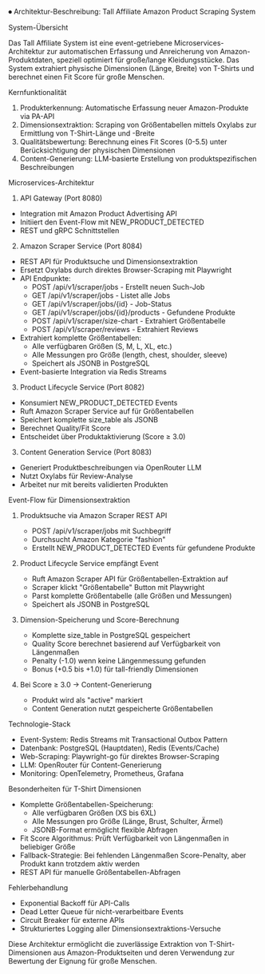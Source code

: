 ⏺ Architektur-Beschreibung: Tall Affiliate Amazon Product 
  Scraping System

  System-Übersicht

  Das Tall Affiliate System ist eine event-getriebene
  Microservices-Architektur zur automatischen Erfassung und
   Anreicherung von Amazon-Produktdaten, speziell optimiert
   für große/lange Kleidungsstücke. Das System extrahiert
  physische Dimensionen (Länge, Breite) von T-Shirts und
  berechnet einen Fit Score für große Menschen.

  Kernfunktionalität

  1. Produkterkennung: Automatische Erfassung neuer
  Amazon-Produkte via PA-API
  2. Dimensionsextraktion: Scraping von Größentabellen
  mittels Oxylabs zur Ermittlung von T-Shirt-Länge und
  -Breite
  3. Qualitätsbewertung: Berechnung eines Fit Scores
  (0-5.5) unter Berücksichtigung der physischen Dimensionen
  4. Content-Generierung: LLM-basierte Erstellung von
  produktspezifischen Beschreibungen

  Microservices-Architektur

  1. API Gateway (Port 8080)

  - Integration mit Amazon Product Advertising API
  - Initiiert den Event-Flow mit NEW_PRODUCT_DETECTED
  - REST und gRPC Schnittstellen

  2. Amazon Scraper Service (Port 8084)

  - REST API für Produktsuche und Dimensionsextraktion
  - Ersetzt Oxylabs durch direktes Browser-Scraping mit Playwright
  - API Endpunkte:
    - POST /api/v1/scraper/jobs - Erstellt neuen Such-Job
    - GET /api/v1/scraper/jobs - Listet alle Jobs
    - GET /api/v1/scraper/jobs/{id} - Job-Status
    - GET /api/v1/scraper/jobs/{id}/products - Gefundene Produkte
    - POST /api/v1/scraper/size-chart - Extrahiert Größentabelle
    - POST /api/v1/scraper/reviews - Extrahiert Reviews
  - Extrahiert komplette Größentabellen:
    - Alle verfügbaren Größen (S, M, L, XL, etc.)
    - Alle Messungen pro Größe (length, chest, shoulder, sleeve)
    - Speichert als JSONB in PostgreSQL
  - Event-basierte Integration via Redis Streams

3. Product Lifecycle Service (Port 8082)

  - Konsumiert NEW_PRODUCT_DETECTED Events
  - Ruft Amazon Scraper Service auf für Größentabellen
  - Speichert komplette size_table als JSONB
  - Berechnet Quality/Fit Score
  - Entscheidet über Produktaktivierung (Score ≥ 3.0)

  3. Content Generation Service (Port 8083)

  - Generiert Produktbeschreibungen via OpenRouter LLM
  - Nutzt Oxylabs für Review-Analyse
  - Arbeitet nur mit bereits validierten Produkten

  Event-Flow für Dimensionsextraktion

  1. Produktsuche via Amazon Scraper REST API
     - POST /api/v1/scraper/jobs mit Suchbegriff
     - Durchsucht Amazon Kategorie "fashion"
     - Erstellt NEW_PRODUCT_DETECTED Events für gefundene Produkte

  2. Product Lifecycle Service empfängt Event
     - Ruft Amazon Scraper API für Größentabellen-Extraktion auf
     - Scraper klickt "Größentabelle" Button mit Playwright
     - Parst komplette Größentabelle (alle Größen und Messungen)
     - Speichert als JSONB in PostgreSQL

  3. Dimension-Speicherung und Score-Berechnung
     - Komplette size_table in PostgreSQL gespeichert
     - Quality Score berechnet basierend auf Verfügbarkeit von Längenmaßen
     - Penalty (-1.0) wenn keine Längenmessung gefunden
     - Bonus (+0.5 bis +1.0) für tall-friendly Dimensionen

  4. Bei Score ≥ 3.0 → Content-Generierung
     - Produkt wird als "active" markiert
     - Content Generation nutzt gespeicherte Größentabellen

  Technologie-Stack

  - Event-System: Redis Streams mit Transactional Outbox
  Pattern
  - Datenbank: PostgreSQL (Hauptdaten), Redis
  (Events/Cache)
  - Web-Scraping: Playwright-go für direktes Browser-Scraping
  - LLM: OpenRouter für Content-Generierung
  - Monitoring: OpenTelemetry, Prometheus, Grafana

  Besonderheiten für T-Shirt Dimensionen

  - Komplette Größentabellen-Speicherung:
    - Alle verfügbaren Größen (XS bis 6XL)
    - Alle Messungen pro Größe (Länge, Brust, Schulter, Ärmel)
    - JSONB-Format ermöglicht flexible Abfragen
  - Fit Score Algorithmus: Prüft Verfügbarkeit von
  Längenmaßen in beliebiger Größe
  - Fallback-Strategie: Bei fehlenden Längenmaßen
  Score-Penalty, aber Produkt kann trotzdem aktiv werden
  - REST API für manuelle Größentabellen-Abfragen

  Fehlerbehandlung

  - Exponential Backoff für API-Calls
  - Dead Letter Queue für nicht-verarbeitbare Events
  - Circuit Breaker für externe APIs
  - Strukturiertes Logging aller
  Dimensionsextraktions-Versuche

  Diese Architektur ermöglicht die zuverlässige Extraktion
  von T-Shirt-Dimensionen aus Amazon-Produktseiten und
  deren Verwendung zur Bewertung der Eignung für große
  Menschen.